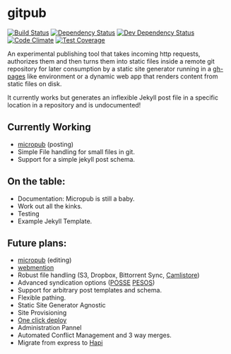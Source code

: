 gitpub
======

[![Build Status](http://img.shields.io/travis/bcomnes/gitpub.svg?style=flat-square)](https://travis-ci.org/bcomnes/gitpub)
[![Dependency Status](https://david-dm.org/bcomnes/gitpub.svg?style=flat)](https://david-dm.org/bcomnes/gitpub)
[![Dev Dependency Status](http://img.shields.io/david/dev/bcomnes/gitpub.svg?style=flat-square)](https://david-dm.org/bcomnes/gitpub)
[![Code Climate](https://codeclimate.com/github/bcomnes/gitpub/badges/gpa.svg)](https://codeclimate.com/github/bcomnes/gitpub)
[![Test Coverage](https://codeclimate.com/github/bcomnes/gitpub/badges/coverage.svg)](https://codeclimate.com/github/bcomnes/gitpub)

An experimental publishing tool that takes incoming http requests, authorizes them and then turns them into static files inside a remote git repository for later consumption by a static site generator running in a [gh-pages](https://pages.github.com/) like environment or a dynamic web app that renders content from static files on disk.

It currently works but generates an inflexible Jekyll post file in a specific location in a repository and is undocumented!

## Currently Working

- [micropub](http://indiewebcamp.com/micropub) (posting)
- Simple File handling for small files in git.
- Support for a simple jekyll post schema.

## On the table:

- Documentation:  Micropub is still a baby.
- Work out all the kinks.
- Testing
- Example Jekyll Template.

## Future plans:

- [micropub](http://indiewebcamp.com/micropub) (editing)
- [webmention](http://indiewebcamp.com/micropub)
- Robust file handling (S3, Dropbox, Bittorrent Sync, [Camlistore](https://camlistore.org/))
- Advanced syndication options ([POSSE](http://indiewebcamp.com/POSSE) [PESOS](http://indiewebcamp.com/PESOS))
- Support for arbitrary post templates and schema.
- Flexible pathing.
- Static Site Generator Agnostic
- Site Provisioning
- [One click deploy](https://blog.heroku.com/archives/2014/8/7/heroku-button)
- Administration Pannel
- Automated Conflict Management and 3 way merges.
- Migrate from express to [Hapi](https://github.com/hapijs/hapi)
